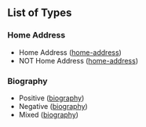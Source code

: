 ## List of Types

### Home Address

- Home Address ([home-address](home-address))
- NOT Home Address ([home-address](home-address/no-address.html))

### Biography

- Positive ([biography](biography/positive.html))
- Negative ([biography](biography/negative.html))
- Mixed ([biography](biography/mixed.html))
